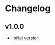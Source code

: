 # Changelog

## v1.0.0

- [Initial version](https://github.com/babbel/terraform-aws-s3-bucket-with-cross-region-replication/pull/1)
